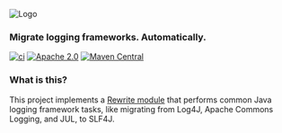 ![Logo](https://github.com/openrewrite/rewrite/raw/main/doc/logo-oss.png)
### Migrate logging frameworks. Automatically.

[![ci](https://github.com/openrewrite/rewrite-logging/actions/workflows/ci.yml/badge.svg)](https://github.com/openrewrite/rewrite-logging/actions/workflows/ci.yml)
[![Apache 2.0](https://img.shields.io/github/license/openrewrite/rewrite-logging.svg)](https://www.apache.org/licenses/LICENSE-2.0)
[![Maven Central](https://img.shields.io/maven-central/v/org.openrewrite.recipe/rewrite-logging.svg)](https://mvnrepository.com/artifact/org.openrewrite.recipe/rewrite-logging)

### What is this?

This project implements a [Rewrite module](https://github.com/openrewrite/rewrite) that performs common Java logging framework tasks, like migrating from Log4J, Apache Commons Logging, and JUL, to SLF4J.
